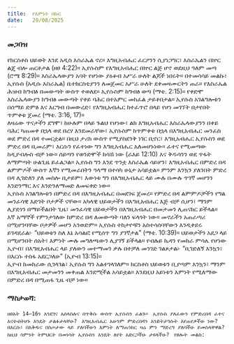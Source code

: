 ```yaml
---
title:  የእምነት በኩር
date:   20/08/2025
---
```


### መጋበዝ


የክርስቶስ ህይወት እንደ አዲስ እስራኤል ኖረ። እግዚአብሔር ፈርዖንን ሲያነጋግር፣ እስራኤልን በኵር ልጄ ብሎ ጠርቶታል (ዘፀ 4:22)። ኢየሱስም የእግዚአብሔር በኵር ልጅ ሆኖ ወደዚህ ዓለም መጣ (ሮሜ 8:29)።   እስራኤላውያን አባት የሆነው ያዕቆብ አሥራ ሁለት ልጆች ነበሩት። በተመሳሳይ መልኩ፣ ኢየሱስ (አዲሱ እስራኤል) ቤተክርስቲያንን ለመጀመር አሥራ ሁለት ደቀመዛሙርትን ጠራ። የእስራኤል ሕዝብ ከግብፅ በመውጣት ውስጥ ተወለደ። ኢየሱስም ከግብፅ ወጣ (ማቴ. 2:15)። የቀድሞ እስራኤላውያን ከግብፅ መውጣት የቀይ ባሕር በተአምር መከፈል ታይቶበታል። ኢየሱስ አገልግሎቱን በሰማይ ድምፅ እና እርግብ በመውረድ፣ የእግዚአብሔር ከተፈጥሮ በላይ የሆነ መገኘት በታየበት ጥምቀቱ ጀመረ (ማቴ. 3:16, 17)።  
ለዛሬው ጥናታችን ደግሞ፣ ከሁሉም በላይ ጉልህ የሆነው፣ ልክ እግዚአብሔር እስራኤላውያንን በቀይ ባሕር ካጠመቀ በኋላ ወደ በረሃ እንደመራቸው፣ ኢየሱስም ከጥምቀቱ በኋላ በእግዚአብሔር መንፈስ ወደ ምድረ በዳ ተመርቷል።   በዚህ ታሪክ ውስጥ የሚያስደንቅ ነገር ቢኖር፣ እግዚአብሔር ኢየሱስን ወደ ምድረ በዳ ቢመራም፣ እርሱን የፈተነው ግን እግዚአብሔር አለመሆኑነው። ፈተና የሚመጣው ከዲያብሎስ ብቻ ነው። ሰይጣን የወንድሞች ከሳሽ ነው (ራእይ 12:10) እና ቅዱሳንን ወደ ጥፋት ለማምጣት ሁልጊዜ ይፈልጋል። ኢየሱስ ግን እንደ ጥንቷ እስራኤል ሳይሆን፣ እግዚአብሔር በምድረ በዳ ልምምዶች ውስጥ እኛን የሚመራበትን ዓላማ በተሳካ ሁኔታ አሳይቷል። ምንም እንኳን ያለንበት ምድረ በዳ ሊገድለን ያለ መስሎ ቢታይም፣ እውነቱ ግን በእግዚአብሔር ላይ ሙሉ በሙሉ ጥገኛ መሆንን እንድንማር እና እንድንለማመድ ለመፍቀድ ነው።  
ኢየሱስ አገልግሎቱን በምድረ በዳ በእግዚአብሔር በመደገፍ ጀመረ። የምድረ በዳ ልምምዶቻችን የግል መንፈሳዊ እድገት ቦታዎች ናቸው። አካላዊ ህይወታችን በእግዚአብሔር እጅ ብቻ ሲሆን፣ ማንም ሊያድነን በማይችልበት ጊዜ፣ መንፈሳዊ ህይወታችን በእግዚአብሔር በመታመን ሊጠናከር ይችላል።  
እኛ አማኞች የምንታገለው ከምድረ በዳ ለመውጣት ባለን ፍላጎት ነው። መኖራችን አጠራጣሪ በሚሆንባቸው ቦታዎች መሆን አንወድም። ኢየሱስ ተከታዮቹን አስተሳሰባቸውን እንዲቀይሩ ይገዳደራል፦ “ህይወቱን ስለ እኔ አሳልፎ የሚሰጥ ግን ያገኛታል” (ማቴ. 10:39)። ህይወታችን አደጋ ላይ በሚሆንበት ሰአት፣ እምነት ሙሉ መግለጫውን ሊያገኝ ይችላል። የብሉይ ኪዳን የመከራ ምሳሌ የሆነው ኢዮብ፣ በእግዚአብሔር ላይ ያለውን መተማመን ቃሉ በተቻለ መንገድ ገልጾታል፦ “ቢገድለኝ እንኳን፣ በእርሱ ተስፋ አደርጋለሁ” (ኢዮብ 13:15)።  
ኢዮብ ከመከራው ሲገላገል፣ ኢየሱስ ግን አልተገላገለም። ክርስቶስ ህይወቱን ቢያጣም እንኳን፣ ማንም በእግዚአብሔር መታመንን መቀጠል እንደሚችል አሳይቷል። እንደዚህ አይነቱን እምነት የሚለማው በምድረ በዳ በሚጠፋ ጊዜ ብቻ ነው።


### ማስታወሻ:

`ዘፀአት 14–16ን እንደገና አሰላስሉና በጥቅሱ ውስጥ ኢየሱስን ፈልጉ።
`
`ኢየሱስ ያለፈውን የምድረበዳ ፈተና እናተብትሆኑ እንዴት ታልፉታላቸሁ?
`
`እግዚአብሔር አሁንም ምድረበዳን እንድትታገሱት እየጠየቃችሁ ነው? በእርሱ፣ በእቅዱና በስጦታው ላይ ያለባችሁን እምነት ለማጠንከር ዛሬ ምን ማድረግ ያለባችሁ ይመስላቸዋል?
`
`ከዚህ ሳምንት ትምህርት በመነሳት ኢየሱስን እንዴት ለየት አድርጋችሁ ታዩላችሁ?
`
`የፀሎት መልስ:
`